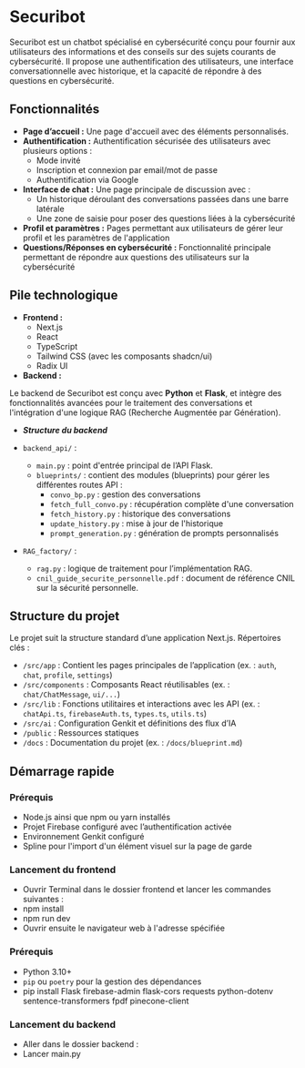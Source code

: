 # Securibot

Securibot est un chatbot spécialisé en cybersécurité conçu pour fournir aux utilisateurs des informations et des conseils sur des sujets courants de cybersécurité. Il propose une authentification des utilisateurs, une interface conversationnelle avec historique, et la capacité de répondre à des questions en cybersécurité.

## Fonctionnalités

- **Page d’accueil :** Une page d'accueil avec des éléments personnalisés.
- **Authentification :** Authentification sécurisée des utilisateurs avec plusieurs options :
  - Mode invité
  - Inscription et connexion par email/mot de passe
  - Authentification via Google
- **Interface de chat :** Une page principale de discussion avec :
  - Un historique déroulant des conversations passées dans une barre latérale
  - Une zone de saisie pour poser des questions liées à la cybersécurité
- **Profil et paramètres :** Pages permettant aux utilisateurs de gérer leur profil et les paramètres de l'application
- **Questions/Réponses en cybersécurité :** Fonctionnalité principale permettant de répondre aux questions des utilisateurs sur la cybersécurité

## Pile technologique

- **Frontend :**
  - Next.js
  - React
  - TypeScript
  - Tailwind CSS (avec les composants shadcn/ui)
  - Radix UI
- **Backend :**

Le backend de Securibot est conçu avec **Python** et **Flask**, et intègre des fonctionnalités avancées pour le traitement des conversations et l'intégration d'une logique RAG (Recherche Augmentée par Génération).

- ***Structure du backend***

- `backend_api/` :
  - `main.py` : point d'entrée principal de l’API Flask.
  - `blueprints/` : contient des modules (blueprints) pour gérer les différentes routes API :
    - `convo_bp.py` : gestion des conversations
    - `fetch_full_convo.py` : récupération complète d'une conversation
    - `fetch_history.py` : historique des conversations
    - `update_history.py` : mise à jour de l'historique
    - `prompt_generation.py` : génération de prompts personnalisés

- `RAG_factory/` :
  - `rag.py` : logique de traitement pour l’implémentation RAG.
  - `cnil_guide_securite_personnelle.pdf` : document de référence CNIL sur la sécurité personnelle.


## Structure du projet

Le projet suit la structure standard d’une application Next.js. Répertoires clés :

- `/src/app` : Contient les pages principales de l’application (ex. : `auth`, `chat`, `profile`, `settings`)
- `/src/components` : Composants React réutilisables (ex. : `chat/ChatMessage`, `ui/...`)
- `/src/lib` : Fonctions utilitaires et interactions avec les API (ex. : `chatApi.ts`, `firebaseAuth.ts`, `types.ts`, `utils.ts`)
- `/src/ai` : Configuration Genkit et définitions des flux d’IA
- `/public` : Ressources statiques
- `/docs` : Documentation du projet (ex. : `/docs/blueprint.md`)

## Démarrage rapide

### Prérequis

- Node.js ainsi que npm ou yarn installés
- Projet Firebase configuré avec l’authentification activée
- Environnement Genkit configuré
- Spline pour l'import d'un élément visuel sur la page de garde

### Lancement du frontend

- Ouvrir Terminal dans le dossier frontend et lancer les commandes suivantes : 
- npm install
- npm run dev
- Ouvrir ensuite le navigateur web à l'adresse spécifiée

### Prérequis

- Python 3.10+
- `pip` ou `poetry` pour la gestion des dépendances
- pip install Flask firebase-admin flask-cors requests python-dotenv sentence-transformers fpdf pinecone-client

### Lancement du backend

- Aller dans le dossier backend :
- Lancer main.py
